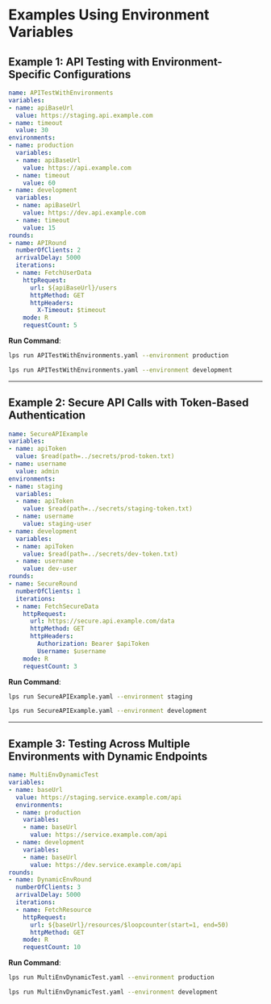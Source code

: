 
# Examples Using Environment Variables

## Example 1: API Testing with Environment-Specific Configurations
```yaml
name: APITestWithEnvironments
variables:
- name: apiBaseUrl
  value: https://staging.api.example.com
- name: timeout
  value: 30
environments:
- name: production
  variables:
  - name: apiBaseUrl
    value: https://api.example.com
  - name: timeout
    value: 60
- name: development
  variables:
  - name: apiBaseUrl
    value: https://dev.api.example.com
  - name: timeout
    value: 15
rounds:
- name: APIRound
  numberOfClients: 2
  arrivalDelay: 5000
  iterations:
  - name: FetchUserData
    httpRequest:
      url: ${apiBaseUrl}/users
      httpMethod: GET
      httpHeaders:
        X-Timeout: $timeout
    mode: R
    requestCount: 5
```
**Run Command**:
```bash
lps run APITestWithEnvironments.yaml --environment production
```
```bash
lps run APITestWithEnvironments.yaml --environment development
```

---

## Example 2: Secure API Calls with Token-Based Authentication
```yaml
name: SecureAPIExample
variables:
- name: apiToken
  value: $read(path=../secrets/prod-token.txt)
- name: username
  value: admin
environments:
- name: staging
  variables:
  - name: apiToken
    value: $read(path=../secrets/staging-token.txt)
  - name: username
    value: staging-user
- name: development
  variables:
  - name: apiToken
    value: $read(path=../secrets/dev-token.txt)
  - name: username
    value: dev-user
rounds:
- name: SecureRound
  numberOfClients: 1
  iterations:
  - name: FetchSecureData
    httpRequest:
      url: https://secure.api.example.com/data
      httpMethod: GET
      httpHeaders:
        Authorization: Bearer $apiToken
        Username: $username
    mode: R
    requestCount: 3
```
**Run Command**:
```bash
lps run SecureAPIExample.yaml --environment staging
```
```bash
lps run SecureAPIExample.yaml --environment development
```

---

## Example 3: Testing Across Multiple Environments with Dynamic Endpoints
```yaml
name: MultiEnvDynamicTest
variables:
- name: baseUrl
  value: https://staging.service.example.com/api
  environments:
  - name: production
    variables:
    - name: baseUrl
      value: https://service.example.com/api
  - name: development
    variables:
    - name: baseUrl
      value: https://dev.service.example.com/api
rounds:
- name: DynamicEnvRound
  numberOfClients: 3
  arrivalDelay: 5000
  iterations:
  - name: FetchResource
    httpRequest:
      url: ${baseUrl}/resources/$loopcounter(start=1, end=50)
      httpMethod: GET
    mode: R
    requestCount: 10
```
**Run Command**:
```bash
lps run MultiEnvDynamicTest.yaml --environment production
```
```bash
lps run MultiEnvDynamicTest.yaml --environment development
```
